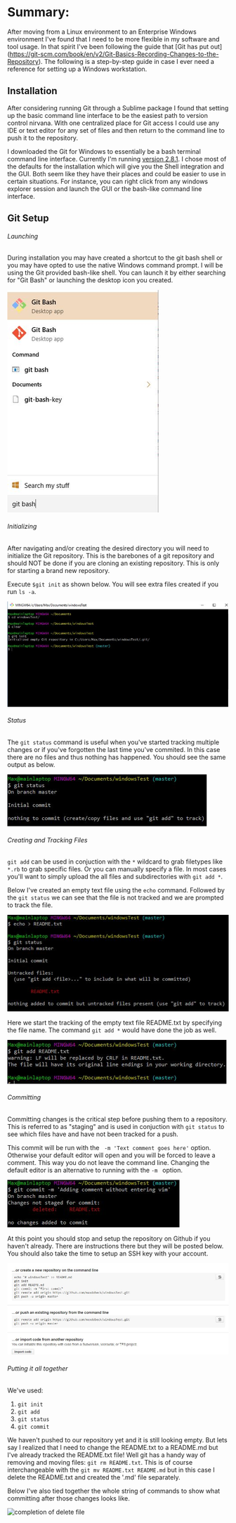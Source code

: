# Summary:
After moving from a Linux environment to an Enterprise Windows environment I've found that I need to be more flexible in my software and tool usage.  In that spirit I've been following the guide that [Git has put out] (https://git-scm.com/book/en/v2/Git-Basics-Recording-Changes-to-the-Repository).  The following is a step-by-step guide in case I ever need a reference for setting up a Windows workstation.

## Installation
After considering running Git through a Sublime package I found that setting up the basic command line interface to be the easiest path to version control nirvana.  With one centralized place for Git access I could use any IDE or text editor for any set of files and then return to the command line to push it to the repository.

I downloaded the Git for Windows to essentially be a bash terminal command line interface.  Currently I'm running [version 2.8.1](https://git-for-windows.github.io/).  I chose most of the defaults for the installation which will give you the Shell integration and the GUI.  Both seem like they have their places and could be easier to use in certain situations.  For instance, you can right click from any windows explorer session and launch the GUI or the bash-like command line interface.

## Git Setup
###### Launching
During installation you may have created a shortcut to the git bash shell or you may have opted to use the native Windows command prompt.  I will be using the Git provided bash-like shell.  You can launch it by either searching for "Git Bash" or launching the desktop icon you created.

![Launching Git Bash](Git_Setup/launching_git_bash_shell.JPG)

###### Initializing 
After navigating and/or creating the desired directory you will need to initialize the Git repository.  This is the barebones of a git repository and should NOT be done if you are cloning an existing repository.  This is only for starting a brand new repository.

Execute `$git init` as shown below.  You will see extra files created if you run `ls -a`.

![Git Init](Git_Setup/init.JPG)

###### Status
The `git status` command is useful when you've started tracking multiple changes or if you've forgotten the last time you've commited.  In this case there are no files and thus nothing has happened.  You should see the same output as below.

![Git Status](Git_Setup/git_status.JPG)

###### Creating and Tracking Files
`git add` can be used in conjuction with the `*` wildcard to grab filetypes like `*.rb` to grab specific files.  Or you can manually specify a file.  In most cases you'll want to simply upload the all files and subdirectories with `git add *`.

Below I've created an empty text file using the `echo` command.  Followed by the `git status` we can see that the file is not tracked and we are prompted to track the file.

![create readme](Git_Setup/create_readme.JPG)

Here we start the tracking of the empty text file README.txt by specifying the file name.  The command `git add *` would have done the job as well.

![track file](Git_Setup/add_readme.JPG)

###### Committing
Committing changes is the critical step before pushing them to a repository.  This is referred to as "staging" and is used in conjuction with `git status` to see which files have and have not been tracked for a push.

This commit will be run with the ` -m 'Text comment goes here'` option.  Otherwise your default editor will open and you will be forced to leave a comment.  This way you do not leave the command line.  Changing the default editor is an alternative to running with the `-m ` option.

![Committing](Git_Setup/commit_m.JPG)

At this point you should stop and setup the repository on Github if you haven't already.  There are instructions there but they will be posted below.  You should also take the time to setup an SSH key with your account.

![Setup Repository](Git_Setup/setup_repository_on_github.JPG)

###### Putting it all together
We've used:
1. `git init`
2. `git add`
3. `git status`
4. `git commit`

We haven't pushed to our repository yet and it is still looking empty.  But lets say I realized that I need to change the README.txt to a README.md but I've already tracked the README.txt file!  Well git has a handy way of removing and moving files: `git rm README.txt`.  This is of course interchangeable with the `git mv README.txt README.md`  but in this case I delete the README.txt and created the '.md' file separately.

Below I've also tied together the whole string of commands to show what committing after those changes looks like.

![completion of delete file](Git_Status/completion_of_file_delete.JPG)



